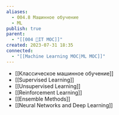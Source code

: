 ```yaml
---
aliases:
  - 004.8 Машинное обучение
  - ML
publish: true
parent:
  - "[[004 🧿IT MOC]]"
created: 2023-07-31 18:35
connected:
  - "[[Machine Learning MOC|ML MOC]]"
---
```







- [[Классическое машинное обучение]]
- [[Supervised Learning]] 
- [[Unsupervised Learning]] 
- [[Reinforcement Learning]]
- [[Ensemble Methods]]
- [[Neural Networks and Deep Learning]]



